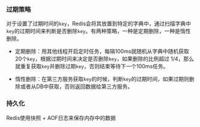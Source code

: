 ### 过期策略

对于设置了过期时间的`key`，Redis会将其放置到特定的字典中，通过扫描字典中`key`的过期时间来判断是否删除`key`。有两种策略，一种是定期删除，一种是惰性删除。

- 定期删除：用其他线程开启定时任务，每隔100ms就随机从字典中随机获取20个`key`，根据过期时间来决定是否删除`key`，如果删除的比例超过 1/4，那么就重复获取`key`并删除过期`key`，否则结束等待下一个100ms任务。

- 惰性删除：在第三方服务获取`key`的时候，判断`key`的过期时间，如果过期则删除或者从DB中获取，否则返回数据给第三方服务。



### 持久化

Redis使用快照 + AOF日志来保存内存中的数据
